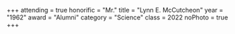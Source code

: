 +++
attending = true
honorific = "Mr."
title     = "Lynn E. McCutcheon"
year      = "1962"
award     = "Alumni"
category  = "Science"
class     = 2022
noPhoto   = true
+++
